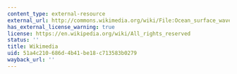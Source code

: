 ```yaml
---
content_type: external-resource
external_url: http://commons.wikimedia.org/wiki/File:Ocean_surface_wave.jpg
has_external_license_warning: true
license: https://en.wikipedia.org/wiki/All_rights_reserved
status: ''
title: Wikimedia
uid: 51a4c210-686d-4b41-be18-c713583b0279
wayback_url: ''
---
```

